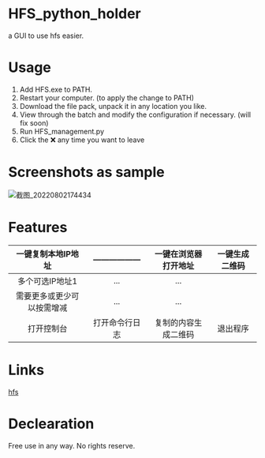 # HFS_python_holder
a GUI to use hfs easier.

# Usage
1. Add HFS.exe to PATH.
2. Restart your computer. (to apply the change to PATH)
3. Download the file pack, unpack it in any location you like.
4. View through the batch and modify the configuration if necessary. (will fix soon)
5. Run HFS_management.py
6. Click the ❌ any time you want to leave

# Screenshots as sample
![截图_20220802174434](https://user-images.githubusercontent.com/53437291/182345015-8a69455e-fd51-47b8-bccc-e4ecdbbf03b9.png)

# Features
| 一键复制本地IP地址 | ——————  | 一键在浏览器打开地址 | 一键生成二维码 |
|  :----:  | :----:  | :----:  | :----:  |
| 多个可选IP地址1 | ... | ... |
| 需要更多或更少可以按需增减 | ... | ... |
| 打开控制台 | 打开命令行日志 | 复制的内容生成二维码 | 退出程序 |

# Links
[hfs](https://github.com/rejetto/hfs)

# Declearation
Free use in any way. No rights reserve.
